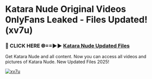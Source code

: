 # Katara Nude Original Videos 0nlyFans Leaked - Files Updated! (xv7u)

<h3>🔴 CLICK HERE 🌐==►► <a href="https://tinyurl.com/yrmya6cz" rel="nofollow">Katara Nude Updated Files</a></h3>

Get Katara Nude and all content. Now you can access all videos and pictures of Katara Nude. New Updated Files 2025!

[![xv7u](https://i.imgur.com/FMdXYCs.gif)](https://tinyurl.com/yrmya6cz)

